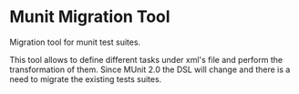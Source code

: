 # Munit Migration Tool
Migration tool for munit test suites.

This tool allows to define different tasks under xml's file and perform the transformation of them. Since MUnit 2.0 the DSL will change and there is a need to migrate the existing tests suites.
